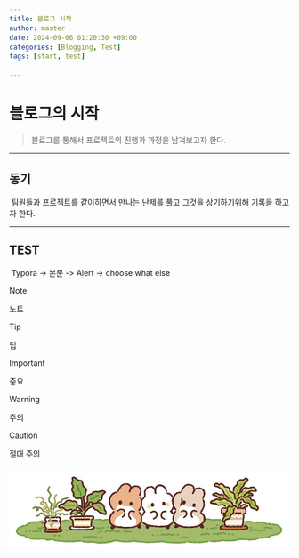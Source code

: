 ```yaml
---
title: 블로그 시작
author: master 
date: 2024-09-06 01:20:30 +09:00
categories: [Blogging, Test]
tags: [start, test] 

---
```


# 블로그의 시작

> 블로그를 통해서 프로젝트의 진행과 과정을 남겨보고자 한다.

------

## 동기

​	팀원들과 프로젝트를 같이하면서 만나는 난제를 풀고 그것을 상기하기위해 기록을 하고자 한다.

------

## TEST

​	Typora -> 본문 -> Alert -> choose what else

> [!NOTE]
>
> 노트

> [!TIP]
>
> 팁

> [!IMPORTANT]
>
> 중요

> [!WARNING]
>
> 주의

> [!CAUTION]
>
> 절대 주의



![testpic](https://raw.githubusercontent.com/BIG-com/blog_image_repo/main/img/testpic.png)

